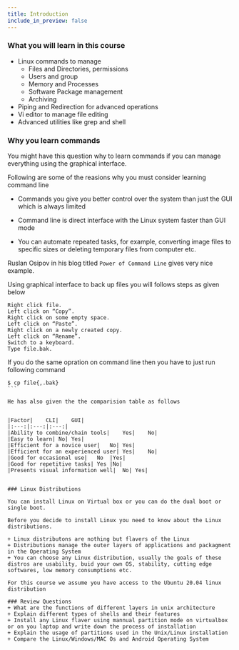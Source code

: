 ```yaml
---
title: Introduction 
include_in_preview: false
---
```


### What you will learn in this course 

+ Linux commands to manage 
    + Files and Directories, permissions 
    + Users and group 
    + Memory and Processes 
    + Software Package management 
    + Archiving 
+ Piping and Redirection for advanced operations 
+ Vi editor to manage file editing
+ Advanced utilities like grep and shell 
 
### Why you learn commands 

You might have this question why to learn commands if you can manage everything using the graphical interface.

Following are some of the reasions why you must consider learning command line

+ Commands you give you better control over the system than just the GUI which is always limited 

+ Command line is direct interface with the Linux system faster than GUI mode

+ You can automate repeated tasks, for example, converting image files to specific sizes or deleting temporary files from computer etc.


Ruslan Osipov in his blog titled `Power of Command Line` gives very nice example. 

Using graphical interface to back up files you will follows steps as given below

```
Right click file.
Left click on “Copy”.
Right click on some empty space.
Left click on “Paste”.
Right click on a newly created copy.
Left click on “Rename”.
Switch to a keyboard.
Type file.bak.

```

If you do the same opration on command line then you have to just run following command 

````
$ cp file{,.bak}
```

He has also given the the comparision table as follows


|Factor|	CLI|	GUI|
|:---:|:---:|:---:|
|Ability to combine/chain tools|	Yes|	No|
|Easy to learn|	No|	Yes|
|Efficient for a novice user|	No|	Yes|
|Efficient for an experienced user|	Yes|	No|
|Good for occasional use|	No	|Yes|
|Good for repetitive tasks|	Yes	|No|
|Presents visual information well|	No|	Yes|


### Linux Distributions 

You can install Linux on Virtual box or you can do the dual boot or single boot. 

Before you decide to install Linux you need to know about the Linux distributions.

+ Linux distributons are nothing but flavers of the Linux 
+ Distributions manage the outer layers of applications and packagment in the Operating System
+ You can choose any Linux distribution, usually the goals of these distros are usability, buid your own OS, stability, cutting edge softwares, low memory consumptions etc.

For this course we assume you have access to the Ubuntu 20.04 linux distribution

### Review Questions 
+ What are the functions of different layers in unix architecture
+ Explain different types of shells and their features
+ Install any Linux flaver using mannual partition mode on virtualbox or on you laptop and write down the process of installation
+ Explain the usage of partitions used in the Unix/Linux installation
+ Compare the Linux/Windows/MAC Os and Android Operating System

